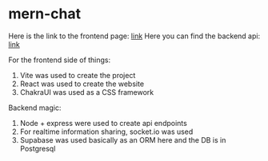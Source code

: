 # mern-chat

Here is the link to the frontend page: [link](https://mern-chat-yeul.vercel.app)
Here you can find the backend api: [link](https://mern-chat-api-jq69.onrender.com)

For the frontend side of things:
1. Vite was used to create the project
2. React was used to create the website
3. ChakraUI was used as a CSS framework


Backend magic:
1. Node + express were used to create api endpoints
2. For realtime information sharing, socket.io was used
3. Supabase was used basically as an ORM here and the DB is in Postgresql
